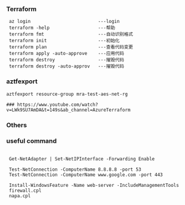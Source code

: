 ### Terraform


```shell script
 az login                         ---login  
 terraform -help                  ---帮助  
 terraform fmt                    ---自动识别格式  
 terraform init                   ---初始化  
 terraform plan                   ---查看代码变更  
 terraform apply -auto-approve    ---应用代码  
 terraform destroy                ---摧毁代码  
 terraform destroy -auto-approv   ---摧毁代码  
```

 ### aztfexport
 ```shell script
 aztfexport resource-group mra-test-aes-net-rg  

 ### https://www.youtube.com/watch?v=LWk9SU7AmDA&t=149s&ab_channel=AzureTerraform    

```


 ### Others


 ### useful command
```shell script

 Get-NetAdapter | Set-NetIPInterface -Forwarding Enable 

 Test-NetConnection -ComputerName 8.8.8.8 -port 53
 Test-NetConnection -ComputerName www.google.com -port 443

 Install-WindowsFeature -Name web-server -IncludeManagementTools
 firewall.cpl
 napa.cpl

```



